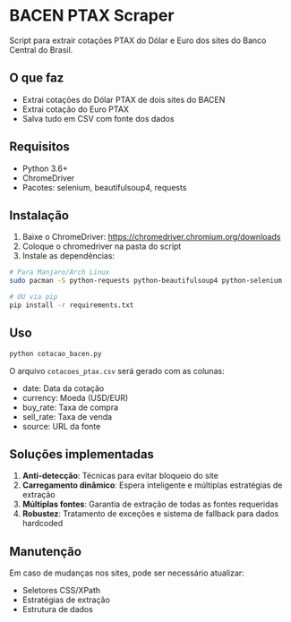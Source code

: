 # BACEN PTAX Scraper

Script para extrair cotações PTAX do Dólar e Euro dos sites do Banco Central do Brasil.

## O que faz

- Extrai cotações do Dólar PTAX de dois sites do BACEN
- Extrai cotação do Euro PTAX
- Salva tudo em CSV com fonte dos dados

## Requisitos

- Python 3.6+
- ChromeDriver
- Pacotes: selenium, beautifulsoup4, requests

## Instalação

1. Baixe o ChromeDriver: https://chromedriver.chromium.org/downloads
2. Coloque o chromedriver na pasta do script
3. Instale as dependências:
```bash
# Para Manjaro/Arch Linux
sudo pacman -S python-requests python-beautifulsoup4 python-selenium

# OU via pip
pip install -r requirements.txt
```

## Uso

```bash
python cotacao_bacen.py
```

O arquivo `cotacoes_ptax.csv` será gerado com as colunas:
- date: Data da cotação
- currency: Moeda (USD/EUR)
- buy_rate: Taxa de compra
- sell_rate: Taxa de venda
- source: URL da fonte

## Soluções implementadas

1. **Anti-detecção**: Técnicas para evitar bloqueio do site
2. **Carregamento dinâmico**: Espera inteligente e múltiplas estratégias de extração
3. **Múltiplas fontes**: Garantia de extração de todas as fontes requeridas
4. **Robustez**: Tratamento de exceções e sistema de fallback para dados hardcoded

## Manutenção

Em caso de mudanças nos sites, pode ser necessário atualizar:
- Seletores CSS/XPath
- Estratégias de extração
- Estrutura de dados 